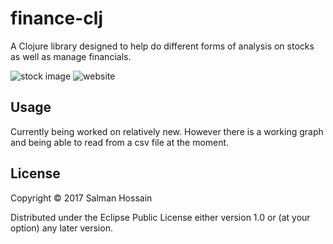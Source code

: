 # finance-clj

A Clojure library designed to help do different forms of analysis on stocks as well as manage financials.

![stock image](http://i.imgur.com/EdsKUI3.png)
![website](http://i.imgur.com/hIAOsNx.png)

## Usage

Currently being worked on relatively new. However there is a working graph and being able to read from a csv file at the moment. 

## License

Copyright © 2017 Salman Hossain

Distributed under the Eclipse Public License either version 1.0 or (at
your option) any later version.
